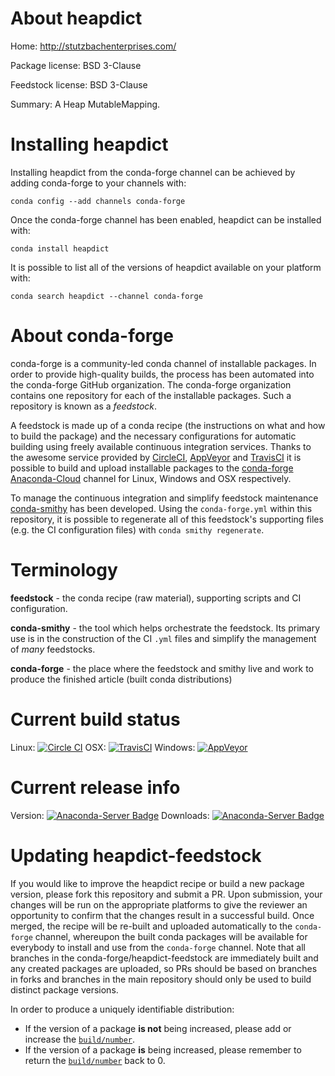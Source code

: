 About heapdict
==============

Home: http://stutzbachenterprises.com/

Package license: BSD 3-Clause

Feedstock license: BSD 3-Clause

Summary: A Heap MutableMapping.



Installing heapdict
===================

Installing heapdict from the conda-forge channel can be achieved by adding conda-forge to your channels with:

```
conda config --add channels conda-forge
```

Once the conda-forge channel has been enabled, heapdict can be installed with:

```
conda install heapdict
```

It is possible to list all of the versions of heapdict available on your platform with:

```
conda search heapdict --channel conda-forge
```


About conda-forge
=================

conda-forge is a community-led conda channel of installable packages.
In order to provide high-quality builds, the process has been automated into the
conda-forge GitHub organization. The conda-forge organization contains one repository
for each of the installable packages. Such a repository is known as a *feedstock*.

A feedstock is made up of a conda recipe (the instructions on what and how to build
the package) and the necessary configurations for automatic building using freely
available continuous integration services. Thanks to the awesome service provided by
[CircleCI](https://circleci.com/), [AppVeyor](http://www.appveyor.com/)
and [TravisCI](https://travis-ci.org/) it is possible to build and upload installable
packages to the [conda-forge](https://anaconda.org/conda-forge)
[Anaconda-Cloud](http://docs.anaconda.org/) channel for Linux, Windows and OSX respectively.

To manage the continuous integration and simplify feedstock maintenance
[conda-smithy](http://github.com/conda-forge/conda-smithy) has been developed.
Using the ``conda-forge.yml`` within this repository, it is possible to regenerate all of
this feedstock's supporting files (e.g. the CI configuration files) with ``conda smithy regenerate``.


Terminology
===========

**feedstock** - the conda recipe (raw material), supporting scripts and CI configuration.

**conda-smithy** - the tool which helps orchestrate the feedstock.
                   Its primary use is in the construction of the CI ``.yml`` files
                   and simplify the management of *many* feedstocks.

**conda-forge** - the place where the feedstock and smithy live and work to
                  produce the finished article (built conda distributions)

Current build status
====================

Linux: [![Circle CI](https://circleci.com/gh/conda-forge/heapdict-feedstock.svg?style=shield)](https://circleci.com/gh/conda-forge/heapdict-feedstock)
OSX: [![TravisCI](https://travis-ci.org/conda-forge/heapdict-feedstock.svg?branch=master)](https://travis-ci.org/conda-forge/heapdict-feedstock)
Windows: [![AppVeyor](https://ci.appveyor.com/api/projects/status/github/conda-forge/heapdict-feedstock?svg=True)](https://ci.appveyor.com/project/conda-forge/heapdict-feedstock/branch/master)

Current release info
====================
Version: [![Anaconda-Server Badge](https://anaconda.org/conda-forge/heapdict/badges/version.svg)](https://anaconda.org/conda-forge/heapdict)
Downloads: [![Anaconda-Server Badge](https://anaconda.org/conda-forge/heapdict/badges/downloads.svg)](https://anaconda.org/conda-forge/heapdict)


Updating heapdict-feedstock
===========================

If you would like to improve the heapdict recipe or build a new
package version, please fork this repository and submit a PR. Upon submission,
your changes will be run on the appropriate platforms to give the reviewer an
opportunity to confirm that the changes result in a successful build. Once
merged, the recipe will be re-built and uploaded automatically to the
`conda-forge` channel, whereupon the built conda packages will be available for
everybody to install and use from the `conda-forge` channel.
Note that all branches in the conda-forge/heapdict-feedstock are
immediately built and any created packages are uploaded, so PRs should be based
on branches in forks and branches in the main repository should only be used to
build distinct package versions.

In order to produce a uniquely identifiable distribution:
 * If the version of a package **is not** being increased, please add or increase
   the [``build/number``](http://conda.pydata.org/docs/building/meta-yaml.html#build-number-and-string).
 * If the version of a package **is** being increased, please remember to return
   the [``build/number``](http://conda.pydata.org/docs/building/meta-yaml.html#build-number-and-string)
   back to 0.
